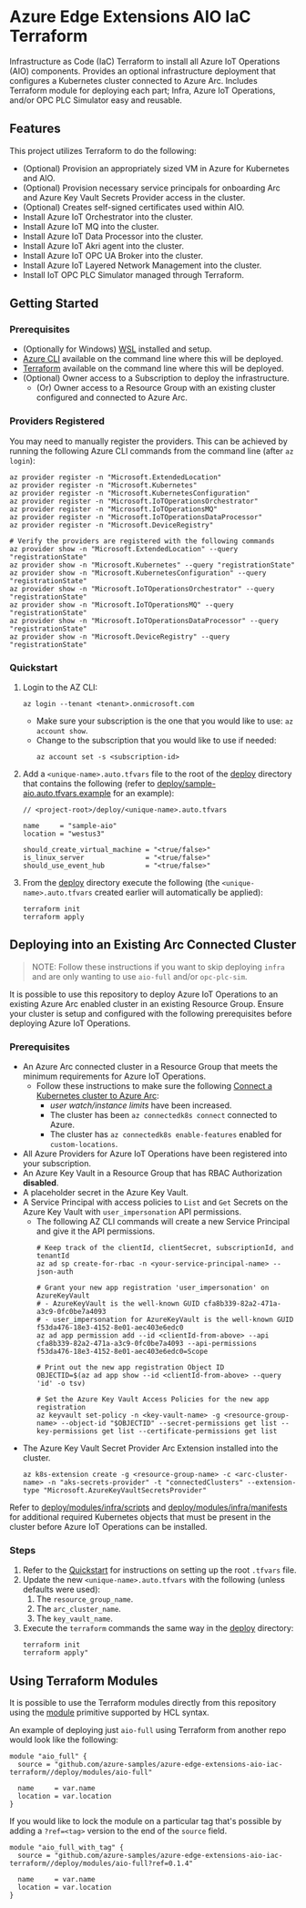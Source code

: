 # Azure Edge Extensions AIO IaC Terraform

Infrastructure as Code (IaC) Terraform to install all Azure IoT Operations (AIO) components. Provides an optional infrastructure deployment that configures a Kubernetes cluster connected to Azure Arc. Includes Terraform module for deploying each part; Infra, Azure IoT Operations, and/or OPC PLC Simulator easy and reusable.

## Features

This project utilizes Terraform to do the following:

* (Optional) Provision an appropriately sized VM in Azure for Kubernetes and AIO.
* (Optional) Provision necessary service principals for onboarding Arc and Azure Key Vault Secrets Provider access in the cluster.
* (Optional) Creates self-signed certificates used within AIO.
* Install Azure IoT Orchestrator into the cluster.
* Install Azure IoT MQ into the cluster.
* Install Azure IoT Data Processor into the cluster.
* Install Azure IoT Akri agent into the cluster.
* Install Azure IoT OPC UA Broker into the cluster.
* Install Azure IoT Layered Network Management into the cluster.
* Install IoT OPC PLC Simulator managed through Terraform.

## Getting Started

### Prerequisites

- (Optionally for Windows) [WSL](https://learn.microsoft.com/windows/wsl/install) installed and setup.
- [Azure CLI](https://learn.microsoft.com/cli/azure/install-azure-cli) available on the command line where this will be deployed.
- [Terraform](https://developer.hashicorp.com/terraform/tutorials/aws-get-started/install-cli) available on the command line where this will be deployed.
- (Optional) Owner access to a Subscription to deploy the infrastructure.
  - (Or) Owner access to a Resource Group with an existing cluster configured and connected to Azure Arc. 

### Providers Registered

You may need to manually register the providers. This can be achieved by running the following Azure CLI commands from the command line (after `az login`):

```shell
az provider register -n "Microsoft.ExtendedLocation"
az provider register -n "Microsoft.Kubernetes"
az provider register -n "Microsoft.KubernetesConfiguration"
az provider register -n "Microsoft.IoTOperationsOrchestrator"
az provider register -n "Microsoft.IoTOperationsMQ"
az provider register -n "Microsoft.IoTOperationsDataProcessor"
az provider register -n "Microsoft.DeviceRegistry"

# Verify the providers are registered with the following commands
az provider show -n "Microsoft.ExtendedLocation" --query "registrationState"
az provider show -n "Microsoft.Kubernetes" --query "registrationState"
az provider show -n "Microsoft.KubernetesConfiguration" --query "registrationState"
az provider show -n "Microsoft.IoTOperationsOrchestrator" --query "registrationState"
az provider show -n "Microsoft.IoTOperationsMQ" --query "registrationState"
az provider show -n "Microsoft.IoTOperationsDataProcessor" --query "registrationState"
az provider show -n "Microsoft.DeviceRegistry" --query "registrationState"
```

### Quickstart

1. Login to the AZ CLI:
    ```shell
    az login --tenant <tenant>.onmicrosoft.com
    ```
   - Make sure your subscription is the one that you would like to use: `az account show`.
   - Change to the subscription that you would like to use if needed:
     ```shell
     az account set -s <subscription-id>
     ```
1. Add a `<unique-name>.auto.tfvars` file to the root of the [deploy](deploy) directory that contains the following (refer to [deploy/sample-aio.auto.tfvars.example](deploy/sample-aio.auto.tfvars.example) for an example):
    ```hcl
    // <project-root>/deploy/<unique-name>.auto.tfvars

    name     = "sample-aio"
    location = "westus3"

    should_create_virtual_machine = "<true/false>"
    is_linux_server               = "<true/false>"
    should_use_event_hub          = "<true/false>"
    ```
1. From the [deploy](deploy) directory execute the following (the `<unique-name>.auto.tfvars` created earlier will automatically be applied):
   ```shell
   terraform init
   terraform apply
   ```
   
## Deploying into an Existing Arc Connected Cluster

> NOTE: Follow these instructions if you want to skip deploying `infra` and are only wanting to use `aio-full` and/or `opc-plc-sim`.

It is possible to use this repository to deploy Azure IoT Operations to an existing Azure Arc enabled cluster in an existing Resource Group. Ensure your cluster is setup and configured with the following prerequisites before deploying Azure IoT Operations.

### Prerequisites

- An Azure Arc connected cluster in a Resource Group that meets the minimum requirements for Azure IoT Operations.
  - Follow these instructions to make sure the following [Connect a Kubernetes cluster to Azure Arc](https://learn.microsoft.com/azure/iot-operations/get-started/quickstart-deploy?tabs=linux#connect-a-kubernetes-cluster-to-azure-arc):
    - *user watch/instance limits* have been increased.
    - The cluster has been `az connectedk8s connect` connected to Azure.
    - The cluster has `az connectedk8s enable-features` enabled for `custom-locations`.
- All Azure Providers for Azure IoT Operations have been registered into your subscription.
- An Azure Key Vault in a Resource Group that has RBAC Authorization **disabled**.
- A placeholder secret in the Azure Key Vault.
- A Service Principal with access policies to `List` and `Get` Secrets on the Azure Key Vault with `user_impersonation` API permissions.
  - The following AZ CLI commands will create a new Service Principal and give it the API permissions.
    ```shell
    # Keep track of the clientId, clientSecret, subscriptionId, and tenantId
    az ad sp create-for-rbac -n <your-service-principal-name> --json-auth
    
    # Grant your new app registration 'user_impersonation' on AzureKeyVault
    # - AzureKeyVault is the well-known GUID cfa8b339-82a2-471a-a3c9-0fc0be7a4093
    # - user_impersonation for AzureKeyVault is the well-known GUID f53da476-18e3-4152-8e01-aec403e6edc0 
    az ad app permission add --id <clientId-from-above> --api cfa8b339-82a2-471a-a3c9-0fc0be7a4093 --api-permissions f53da476-18e3-4152-8e01-aec403e6edc0=Scope
    
    # Print out the new app registration Object ID
    OBJECTID=$(az ad app show --id <clientId-from-above> --query 'id' -o tsv)
    
    # Set the Azure Key Vault Access Policies for the new app registration
    az keyvault set-policy -n <key-vault-name> -g <resource-group-name> --object-id "$OBJECTID" --secret-permissions get list --key-permissions get list --certificate-permissions get list
    ```
- The Azure Key Vault Secret Provider Arc Extension installed into the cluster.
  ```shell
  az k8s-extension create -g <resource-group-name> -c <arc-cluster-name> -n "aks-secrets-provider" -t "connectedClusters" --extension-type "Microsoft.AzureKeyVaultSecretsProvider"
  ```
  
Refer to [deploy/modules/infra/scripts](./deploy/modules/infra/scripts) and [deploy/modules/infra/manifests](./deploy/modules/infra/manifests) for additional required Kubernetes objects that must be present in the cluster before Azure IoT Operations can be installed.

### Steps

1. Refer to the [Quickstart](#quickstart) for instructions on setting up the root `.tfvars` file.
2. Update the new `<unique-name>.auto.tfvars` with the following (unless defaults were used):
   1. The `resource_group_name`.
   2. The `arc_cluster_name`.
   3. The `key_vault_name`.
3. Execute the `terraform` commands the same way in the [deploy](deploy) directory:
   ```shell
   terraform init
   terraform apply"
   ```

## Using Terraform Modules

It is possible to use the Terraform modules directly from this repository using the [module](https://developer.hashicorp.com/terraform/language/modules/syntax) primitive supported by HCL syntax.

An example of deploying just `aio-full` using Terraform from another repo would look like the following:

```hcl
module "aio_full" {
  source = "github.com/azure-samples/azure-edge-extensions-aio-iac-terraform//deploy/modules/aio-full"

  name     = var.name
  location = var.location
}
```

If you would like to lock the module on a particular tag that's possible by adding a `?ref=<tag>` version to the end of the `source` field.

```hcl
module "aio_full_with_tag" {
  source = "github.com/azure-samples/azure-edge-extensions-aio-iac-terraform//deploy/modules/aio-full?ref=0.1.4"

  name     = var.name
  location = var.location
}
```